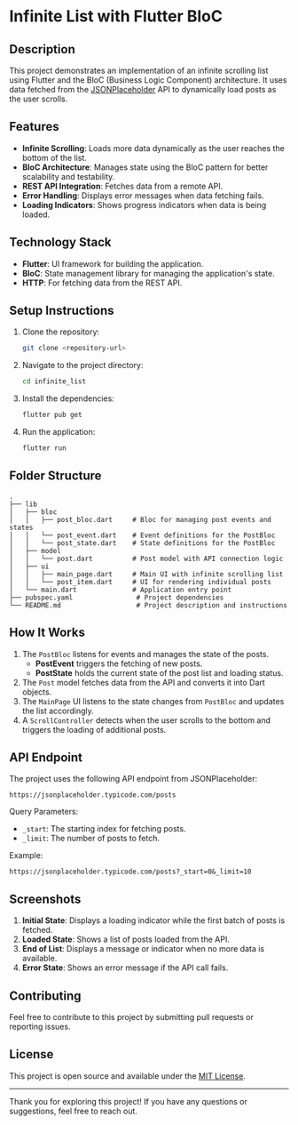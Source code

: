 # Infinite List with Flutter BloC

## Description
This project demonstrates an implementation of an infinite scrolling list using Flutter and the BloC (Business Logic Component) architecture. It uses data fetched from the [JSONPlaceholder](https://jsonplaceholder.typicode.com) API to dynamically load posts as the user scrolls.

## Features
- **Infinite Scrolling**: Loads more data dynamically as the user reaches the bottom of the list.
- **BloC Architecture**: Manages state using the BloC pattern for better scalability and testability.
- **REST API Integration**: Fetches data from a remote API.
- **Error Handling**: Displays error messages when data fetching fails.
- **Loading Indicators**: Shows progress indicators when data is being loaded.

## Technology Stack
- **Flutter**: UI framework for building the application.
- **BloC**: State management library for managing the application's state.
- **HTTP**: For fetching data from the REST API.

## Setup Instructions
1. Clone the repository:
   ```bash
   git clone <repository-url>
   ```
2. Navigate to the project directory:
   ```bash
   cd infinite_list
   ```
3. Install the dependencies:
   ```bash
   flutter pub get
   ```
4. Run the application:
   ```bash
   flutter run
   ```

## Folder Structure
```
.
├── lib
│   ├── bloc
│   │   ├── post_bloc.dart     # Bloc for managing post events and states
│   │   └── post_event.dart    # Event definitions for the PostBloc
│   │   └── post_state.dart    # State definitions for the PostBloc
│   ├── model
│   │   └── post.dart          # Post model with API connection logic
│   ├── ui
│   │   ├── main_page.dart     # Main UI with infinite scrolling list
│   │   └── post_item.dart     # UI for rendering individual posts
│   └── main.dart              # Application entry point
├── pubspec.yaml                # Project dependencies
└── README.md                   # Project description and instructions
```

## How It Works
1. The `PostBloc` listens for events and manages the state of the posts.
   - **PostEvent** triggers the fetching of new posts.
   - **PostState** holds the current state of the post list and loading status.
2. The `Post` model fetches data from the API and converts it into Dart objects.
3. The `MainPage` UI listens to the state changes from `PostBloc` and updates the list accordingly.
4. A `ScrollController` detects when the user scrolls to the bottom and triggers the loading of additional posts.

## API Endpoint
The project uses the following API endpoint from JSONPlaceholder:
```
https://jsonplaceholder.typicode.com/posts
```
Query Parameters:
- `_start`: The starting index for fetching posts.
- `_limit`: The number of posts to fetch.

Example:
```
https://jsonplaceholder.typicode.com/posts?_start=0&_limit=10
```

## Screenshots
1. **Initial State**:
   Displays a loading indicator while the first batch of posts is fetched.
2. **Loaded State**:
   Shows a list of posts loaded from the API.
3. **End of List**:
   Displays a message or indicator when no more data is available.
4. **Error State**:
   Shows an error message if the API call fails.

## Contributing
Feel free to contribute to this project by submitting pull requests or reporting issues.

## License
This project is open source and available under the [MIT License](LICENSE).

---

Thank you for exploring this project! If you have any questions or suggestions, feel free to reach out.

